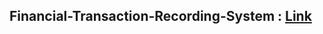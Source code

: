 ## Financial-Transaction-Recording-System : [Link](https://financial-transaction-recording-system.onrender.com)
